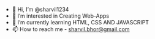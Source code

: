 - 👋 Hi, I’m @sharvil1234
- 👀 I’m interested in Creating Web-Apps
- 🌱 I’m currently learning HTML, CSS AND JAVASCRIPT
- 📫 How to reach me - sharvil.bhor@gmail.com

<!---
sharvil1234/sharvil1234 is a ✨ special ✨ repository because its `README.md` (this file) appears on your GitHub profile.
You can click the Preview link to take a look at your changes.
--->
